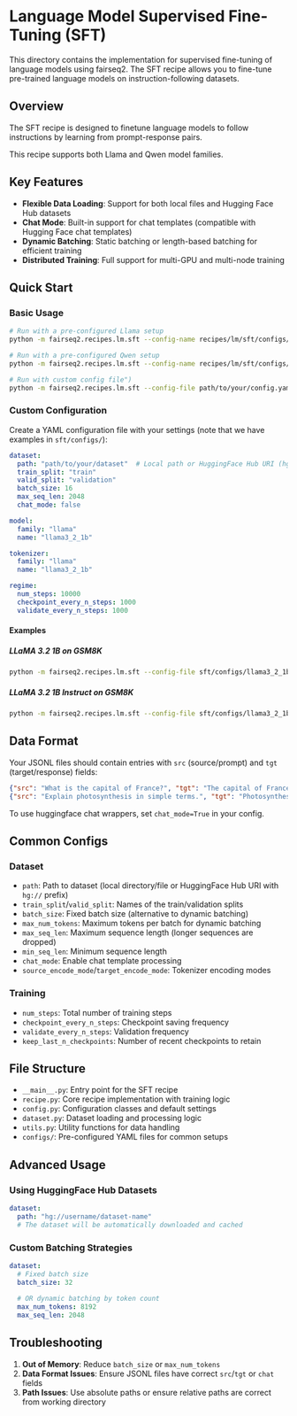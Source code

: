 # Language Model Supervised Fine-Tuning (SFT)

This directory contains the implementation for supervised fine-tuning of language models using fairseq2. The SFT recipe allows you to fine-tune pre-trained language models on instruction-following datasets.

## Overview

The SFT recipe is designed to finetune language models to follow instructions by learning from prompt-response pairs.

This recipe supports both Llama and Qwen model families.

## Key Features

- **Flexible Data Loading**: Support for both local files and Hugging Face Hub datasets
- **Chat Mode**: Built-in support for chat templates (compatible with Hugging Face chat templates)
- **Dynamic Batching**: Static batching or length-based batching for efficient training
- **Distributed Training**: Full support for multi-GPU and multi-node training

## Quick Start

### Basic Usage

```bash
# Run with a pre-configured Llama setup
python -m fairseq2.recipes.lm.sft --config-name recipes/lm/sft/configs/llama3_2_1b_gsm8k.yaml

# Run with a pre-configured Qwen setup
python -m fairseq2.recipes.lm.sft --config-name recipes/lm/sft/configs/qwen3_4b_gsm8k.yaml

# Run with custom config file")
python -m fairseq2.recipes.lm.sft --config-file path/to/your/config.yaml
```

### Custom Configuration

Create a YAML configuration file with your settings (note that we have examples in `sft/configs/`):

```yaml
dataset:
  path: "path/to/your/dataset"  # Local path or HuggingFace Hub URI (hg://username/dataset)
  train_split: "train"
  valid_split: "validation"
  batch_size: 16
  max_seq_len: 2048
  chat_mode: false

model:
  family: "llama"
  name: "llama3_2_1b"

tokenizer:
  family: "llama" 
  name: "llama3_2_1b"

regime:
  num_steps: 10000
  checkpoint_every_n_steps: 1000
  validate_every_n_steps: 1000
```

#### Examples

##### LLaMA 3.2 1B on GSM8K
```bash
python -m fairseq2.recipes.lm.sft --config-file sft/configs/llama3_2_1b_gsm8k.yaml
```

##### LLaMA 3.2 1B Instruct on GSM8K  
```bash
python -m fairseq2.recipes.lm.sft --config-file sft/configs/llama3_2_1b_instruct_gsm8k.yaml
```

## Data Format

Your JSONL files should contain entries with `src` (source/prompt) and `tgt` (target/response) fields:

```json
{"src": "What is the capital of France?", "tgt": "The capital of France is Paris."}
{"src": "Explain photosynthesis in simple terms.", "tgt": "Photosynthesis is the process by which plants use sunlight, water, and carbon dioxide to create oxygen and energy in the form of sugar."}
```

To use huggingface chat wrappers, set `chat_mode=True` in your config.

## Common Configs

### Dataset

- `path`: Path to dataset (local directory/file or HuggingFace Hub URI with `hg://` prefix)
- `train_split`/`valid_split`: Names of the train/validation splits
- `batch_size`: Fixed batch size (alternative to dynamic batching)
- `max_num_tokens`: Maximum tokens per batch for dynamic batching
- `max_seq_len`: Maximum sequence length (longer sequences are dropped)
- `min_seq_len`: Minimum sequence length
- `chat_mode`: Enable chat template processing
- `source_encode_mode`/`target_encode_mode`: Tokenizer encoding modes

### Training

- `num_steps`: Total number of training steps
- `checkpoint_every_n_steps`: Checkpoint saving frequency
- `validate_every_n_steps`: Validation frequency
- `keep_last_n_checkpoints`: Number of recent checkpoints to retain

## File Structure

- `__main__.py`: Entry point for the SFT recipe
- `recipe.py`: Core recipe implementation with training logic
- `config.py`: Configuration classes and default settings
- `dataset.py`: Dataset loading and processing logic
- `utils.py`: Utility functions for data handling
- `configs/`: Pre-configured YAML files for common setups



## Advanced Usage

### Using HuggingFace Hub Datasets

```yaml
dataset:
  path: "hg://username/dataset-name"
  # The dataset will be automatically downloaded and cached
```

### Custom Batching Strategies

```yaml
dataset:
  # Fixed batch size
  batch_size: 32
  
  # OR dynamic batching by token count
  max_num_tokens: 8192
  max_seq_len: 2048
```


## Troubleshooting

1. **Out of Memory**: Reduce `batch_size` or `max_num_tokens`
2. **Data Format Issues**: Ensure JSONL files have correct `src`/`tgt` or `chat` fields
3. **Path Issues**: Use absolute paths or ensure relative paths are correct from working directory